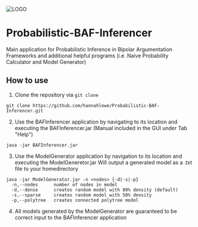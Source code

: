 ![LOGO](/home/hannahlewerentz/Schreibtisch/info.png?raw=true "Title")

# Probabilistic-BAF-Inferencer

Main application for Probabilistic Inference in Bipolar Argumentation Frameworks and additional helpful programs 
(i.e. Naive Probability Calculator and Model Generator)

## How to use

1) Clone the repository via `git clone`

```
git clone https://github.com/hannahlewe/Probabilistic-BAF-Inferencer.git
```

2) Use the BAFInferencer application by navigating to its location and executing the BAFInferencer.jar
(Manual included in the GUI under Tab "Help")

```
java -jar BAFInferencer.jar
```

3) Use the ModelGenerator application by navigation to its location and executing the ModelGeneretor.jar
Will output a generated model as a .txt file to your homedirectory

```
java -jar ModelGenerator.jar -n <nodes> {-d|-s|-p}
  -n,--nodes      number of nodes in model
  -d,--dense      creates random model with 80% density (default)
  -s,--sparse     creates random model with 50% density
  -p,--polytree   creates connected polytree model
```

4) All models generated by the ModelGenerator are guaranteed to be correct input to the BAFInferencer application
